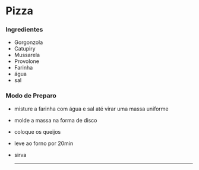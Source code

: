 # Pizza

### Ingredientes

* Gorgonzola
* Catupiry
* Mussarela
* Provolone
* Farinha
* água
* sal

### Modo de Preparo

* misture a farinha com água e sal até virar uma massa uniforme

* molde  a massa na forma de disco

* coloque os queijos

* leve ao forno por 20min

* sirva

  ****






